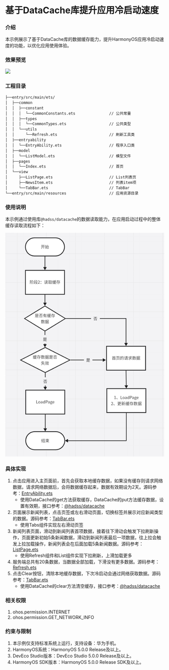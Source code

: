 # 基于DataCache库提升应用冷启动速度

### 介绍

本示例展示了基于DataCache库的数据缓存能力，提升HarmonyOS应用冷启动速度的功能，以优化应用使用体验。

### 效果预览

<img src="screenshots/device/20240806_141226.gif" width="254" />

### 工程目录

```markdown
├──entry/src/main/ets/
│  ├──common
│  │  ├──constant                  
│  │  │  └──CommonConstants.ets               // 公共常量
│  │  ├──types  
│  │  │  └──CommonTypes.ets                   // 公共类型
│  │  └──utils 
│  │     └──Refresh.ets                       // 刷新工具类
│  ├──entryability
│  │  └──EntryAbility.ets                     // 程序入口类
│  ├──model
│  │  └──ListModel.ets                        // 模型文件
│  ├──pages                 
│  │  └──Index.ets                            // 首页
│  └──view     
│     ├──ListPage.ets                         // List列表页     
│     ├──NewsItem.ets                         // 列表item项         
│     └──TabBar.ets                           // TabBar
└──entry/src/main/resources                   // 应用资源目录
```

### 使用说明

本示例通过使用库`@hadss/datacache`的数据读取能力，在应用启动过程中的整体缓存读取流程如下：

![](screenshots/device/flowchart.png)

### 具体实现

1. 点击应用进入主页面前，首先会获取本地缓存数据，如果没有缓存则请求网络数据，请求网络数据后，会将数据缓存起来，数据有效期设为2天。源码参考：[EntryAbility.ets](entry/src/main/ets/entryability/EntryAbility.ets)
   - 使用DataCache的get方法获取缓存，DataCache的put方法缓存数据，设置有效期，接口参考：[@hadss/datacache](https://ohpm.openharmony.cn/#/cn/detail/@hadss%2Fdatacache)
2. 页面展示新闻列表，点击页签或左右滑动页面，切换标签并展示对应新闻类型的数据。源码参考：[TabBar.ets](entry/src/main/ets/view/TabBar.ets)
   - 使用Tabs组件实现左右滑动页签
3. 新闻列表页面，滑动到新闻列表首项数据，接着往下滑动会触发下拉刷新操作，页面更新初始5条新闻数据，滑动到新闻列表最后一项数据，往上拉会触发上拉加载操作，新闻列表会在后面加载5条新闻数据。源码参考：[ListPage.ets](entry/src/main/ets/view/ListPage.ets)
   - 使用Refresh组件和List组件实现下拉刷新，上滑加载更多
4. 服务端总共有20条数据，当数据全部加载，下滑没有更多数据。源码参考：[Refresh.ets](entry/src/main/ets/common/utils/Refresh.ets)
5. 点击Clear按钮，清除本地缓存数据，下次冷启动会通过网络获取数据。源码参考：[TabBar.ets](entry/src/main/ets/view/TabBar.ets)
   - 使用DataCache的clear方法清空缓存，接口参考：[@hadss/datacache](https://ohpm.openharmony.cn/#/cn/detail/@hadss%2Fdatacache)

### 相关权限

1. ohos.permission.INTERNET
2. ohos.permission.GET_NETWORK_INFO

### 约束与限制

1. 本示例仅支持标准系统上运行，支持设备：华为手机。
2. HarmonyOS系统：HarmonyOS 5.0.0 Release及以上。
3. DevEco Studio版本：DevEco Studio 5.0.0 Release及以上。
4. HarmonyOS SDK版本：HarmonyOS 5.0.0 Release SDK及以上。
